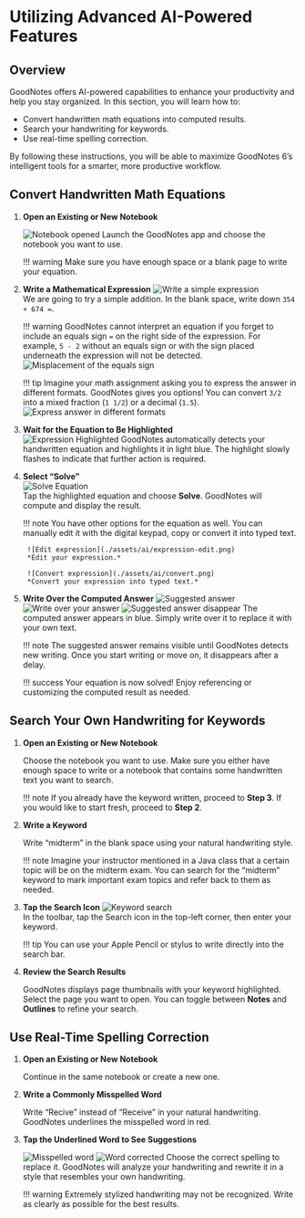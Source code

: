 # Utilizing Advanced AI-Powered Features

## Overview
GoodNotes offers AI-powered capabilities to enhance your productivity and help you stay organized. In this section, you will learn how to:

- Convert handwritten math equations into computed results.
- Search your handwriting for keywords.
- Use real-time spelling correction.

By following these instructions, you will be able to maximize GoodNotes 6’s intelligent tools for a smarter, more productive workflow.

## Convert Handwritten Math Equations

1. **Open an Existing or New Notebook**

   ![Notebook opened](./assets/ai/empty-page.png) 
   Launch the GoodNotes app and choose the notebook you want to use.
   
    !!! warning
        Make sure you have enough space or a blank page to write your equation.

2. **Write a Mathematical Expression**
   ![Write a simple expression](./assets/ai/simple-expression.png)  
   We are going to try a simple addition. In the blank space, write down `354 + 674 =`.

    !!! warning
        GoodNotes cannot interpret an equation if you forget to include an equals sign `=` on the right side of the expression. For example, `5 - 2` without an equals sign or with the sign placed underneath the expression will not be detected.
        ![Misplacement of the equals sign](./assets/ai/detection-error.png)

    !!! tip
        Imagine your math assignment asking you to express the answer in different formats. GoodNotes gives you options! You can convert `3/2` into a mixed fraction (`1 1/2`) or a decimal (`1.5`).
        ![Express answer in different formats](./assets/ai/fraction-options.png) 

3. **Wait for the Equation to Be Highlighted**  
    ![Expression Highlighted](./assets/ai/expression-highlight.png) 
    GoodNotes automatically detects your handwritten equation and highlights it in light blue. The highlight slowly flashes to indicate that further action is required.

4. **Select “Solve”**  
   ![Solve Equation](./assets/ai/solve.png)  
   Tap the highlighted equation and choose **Solve**. GoodNotes will compute and display the result.

	!!! note
    	You have other options for the equation as well. You can manually edit it with the digital keypad, copy or convert it into typed text.

		![Edit expression](./assets/ai/expression-edit.png)  
		*Edit your expression.*

		![Convert expression](./assets/ai/convert.png)  
		*Convert your expression into typed text.*

5. **Write Over the Computed Answer**
   ![Suggested answer](./assets/ai/1-suggested-answer.png)
   ![Write over your answer](./assets/ai/2-write-your-answer.png)
   ![Suggested answer disappear](./assets/ai/3-suggestion-disappear.png)
   The computed answer appears in blue. Simply write over it to replace it with your own text.

    !!! note
        The suggested answer remains visible until GoodNotes detects new writing. Once you start writing or move on, it disappears after a delay.

    !!! success
        Your equation is now solved! Enjoy referencing or customizing the computed result as needed.

## Search Your Own Handwriting for Keywords

1. **Open an Existing or New Notebook** 

	Choose the notebook you want to use. Make sure you either have enough space to write or a notebook that contains some handwritten text you want to search.
	
	!!! note 
		If you already have the keyword written, proceed to **Step 3**. If you would like to start fresh, proceed to **Step 2**.

2. **Write a Keyword** 

	Write “midterm” in the blank space using your natural handwriting style.
	
	!!! note 
		Imagine your instructor mentioned in a Java class that a certain topic will be on the midterm exam. You can search for the “midterm” keyword to mark important exam topics and refer back to them as needed.

3. **Tap the Search Icon**
   ![Keyword search](./assets/ai/search.png)  
  	In the toolbar, tap the Search icon in the top-left corner, then enter your keyword.

    !!! tip
        You can use your Apple Pencil or stylus to write directly into the search bar.

4. **Review the Search Results**

	GoodNotes displays page thumbnails with your keyword highlighted. Select the page you want to open. You can toggle between **Notes** and **Outlines** to refine your search.

## Use Real-Time Spelling Correction

1. **Open an Existing or New Notebook**

	Continue in the same notebook or create a new one.

2. **Write a Commonly Misspelled Word**  

	Write “Recive” instead of “Receive” in your natural handwriting. GoodNotes underlines the misspelled word in red.

3. **Tap the Underlined Word to See Suggestions**  

	![Misspelled word](./assets/ai/spellcheck.png) 
	![Word corrected](./assets/ai/replaced-text.png) 
   Choose the correct spelling to replace it. GoodNotes will analyze your handwriting and rewrite it in a style that resembles your own handwriting.

    !!! warning
        Extremely stylized handwriting may not be recognized. Write as clearly as possible for the best results.